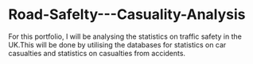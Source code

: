 # Road-Safelty---Casuality-Analysis
For this portfolio, I will be analysing the statistics on traffic safety in the UK.This will be done by utilising the databases for statistics on car casualties and statistics on casualties from accidents.
